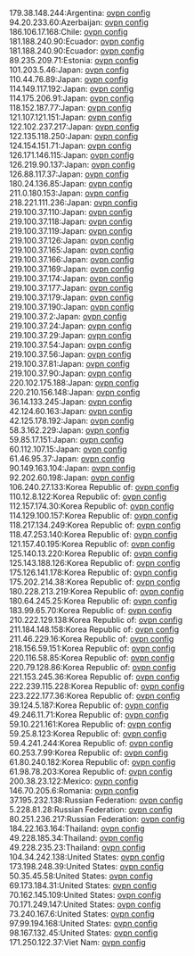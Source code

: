 179.38.148.244:Argentina: [ovpn config](vpn/179_38_148_244.ovpn)  
94.20.233.60:Azerbaijan: [ovpn config](vpn/94_20_233_60.ovpn)  
186.106.17.168:Chile: [ovpn config](vpn/186_106_17_168.ovpn)  
181.188.240.90:Ecuador: [ovpn config](vpn/181_188_240_90.ovpn)  
181.188.240.90:Ecuador: [ovpn config](vpn/181_188_240_90.ovpn)  
89.235.209.71:Estonia: [ovpn config](vpn/89_235_209_71.ovpn)  
101.203.5.46:Japan: [ovpn config](vpn/101_203_5_46.ovpn)  
110.44.76.89:Japan: [ovpn config](vpn/110_44_76_89.ovpn)  
114.149.117.192:Japan: [ovpn config](vpn/114_149_117_192.ovpn)  
114.175.206.91:Japan: [ovpn config](vpn/114_175_206_91.ovpn)  
118.152.187.77:Japan: [ovpn config](vpn/118_152_187_77.ovpn)  
121.107.121.151:Japan: [ovpn config](vpn/121_107_121_151.ovpn)  
122.102.237.217:Japan: [ovpn config](vpn/122_102_237_217.ovpn)  
122.135.118.250:Japan: [ovpn config](vpn/122_135_118_250.ovpn)  
124.154.151.71:Japan: [ovpn config](vpn/124_154_151_71.ovpn)  
126.171.146.115:Japan: [ovpn config](vpn/126_171_146_115.ovpn)  
126.219.90.137:Japan: [ovpn config](vpn/126_219_90_137.ovpn)  
126.88.117.37:Japan: [ovpn config](vpn/126_88_117_37.ovpn)  
180.24.136.85:Japan: [ovpn config](vpn/180_24_136_85.ovpn)  
211.0.180.153:Japan: [ovpn config](vpn/211_0_180_153.ovpn)  
218.221.111.236:Japan: [ovpn config](vpn/218_221_111_236.ovpn)  
219.100.37.110:Japan: [ovpn config](vpn/219_100_37_110.ovpn)  
219.100.37.118:Japan: [ovpn config](vpn/219_100_37_118.ovpn)  
219.100.37.119:Japan: [ovpn config](vpn/219_100_37_119.ovpn)  
219.100.37.126:Japan: [ovpn config](vpn/219_100_37_126.ovpn)  
219.100.37.165:Japan: [ovpn config](vpn/219_100_37_165.ovpn)  
219.100.37.166:Japan: [ovpn config](vpn/219_100_37_166.ovpn)  
219.100.37.169:Japan: [ovpn config](vpn/219_100_37_169.ovpn)  
219.100.37.174:Japan: [ovpn config](vpn/219_100_37_174.ovpn)  
219.100.37.177:Japan: [ovpn config](vpn/219_100_37_177.ovpn)  
219.100.37.179:Japan: [ovpn config](vpn/219_100_37_179.ovpn)  
219.100.37.190:Japan: [ovpn config](vpn/219_100_37_190.ovpn)  
219.100.37.2:Japan: [ovpn config](vpn/219_100_37_2.ovpn)  
219.100.37.24:Japan: [ovpn config](vpn/219_100_37_24.ovpn)  
219.100.37.29:Japan: [ovpn config](vpn/219_100_37_29.ovpn)  
219.100.37.54:Japan: [ovpn config](vpn/219_100_37_54.ovpn)  
219.100.37.56:Japan: [ovpn config](vpn/219_100_37_56.ovpn)  
219.100.37.81:Japan: [ovpn config](vpn/219_100_37_81.ovpn)  
219.100.37.90:Japan: [ovpn config](vpn/219_100_37_90.ovpn)  
220.102.175.188:Japan: [ovpn config](vpn/220_102_175_188.ovpn)  
220.210.156.148:Japan: [ovpn config](vpn/220_210_156_148.ovpn)  
36.14.133.245:Japan: [ovpn config](vpn/36_14_133_245.ovpn)  
42.124.60.163:Japan: [ovpn config](vpn/42_124_60_163.ovpn)  
42.125.178.192:Japan: [ovpn config](vpn/42_125_178_192.ovpn)  
58.3.162.229:Japan: [ovpn config](vpn/58_3_162_229.ovpn)  
59.85.17.151:Japan: [ovpn config](vpn/59_85_17_151.ovpn)  
60.112.107.15:Japan: [ovpn config](vpn/60_112_107_15.ovpn)  
61.46.95.37:Japan: [ovpn config](vpn/61_46_95_37.ovpn)  
90.149.163.104:Japan: [ovpn config](vpn/90_149_163_104.ovpn)  
92.202.60.198:Japan: [ovpn config](vpn/92_202_60_198.ovpn)  
106.240.27.133:Korea Republic of: [ovpn config](vpn/106_240_27_133.ovpn)  
110.12.8.122:Korea Republic of: [ovpn config](vpn/110_12_8_122.ovpn)  
112.157.174.30:Korea Republic of: [ovpn config](vpn/112_157_174_30.ovpn)  
114.129.100.157:Korea Republic of: [ovpn config](vpn/114_129_100_157.ovpn)  
118.217.134.249:Korea Republic of: [ovpn config](vpn/118_217_134_249.ovpn)  
118.47.253.140:Korea Republic of: [ovpn config](vpn/118_47_253_140.ovpn)  
121.157.40.195:Korea Republic of: [ovpn config](vpn/121_157_40_195.ovpn)  
125.140.13.220:Korea Republic of: [ovpn config](vpn/125_140_13_220.ovpn)  
125.143.188.126:Korea Republic of: [ovpn config](vpn/125_143_188_126.ovpn)  
175.126.141.178:Korea Republic of: [ovpn config](vpn/175_126_141_178.ovpn)  
175.202.214.38:Korea Republic of: [ovpn config](vpn/175_202_214_38.ovpn)  
180.228.213.219:Korea Republic of: [ovpn config](vpn/180_228_213_219.ovpn)  
180.64.245.25:Korea Republic of: [ovpn config](vpn/180_64_245_25.ovpn)  
183.99.65.70:Korea Republic of: [ovpn config](vpn/183_99_65_70.ovpn)  
210.222.129.138:Korea Republic of: [ovpn config](vpn/210_222_129_138.ovpn)  
211.184.148.158:Korea Republic of: [ovpn config](vpn/211_184_148_158.ovpn)  
211.46.229.16:Korea Republic of: [ovpn config](vpn/211_46_229_16.ovpn)  
218.156.59.151:Korea Republic of: [ovpn config](vpn/218_156_59_151.ovpn)  
220.116.58.85:Korea Republic of: [ovpn config](vpn/220_116_58_85.ovpn)  
220.79.128.86:Korea Republic of: [ovpn config](vpn/220_79_128_86.ovpn)  
221.153.245.36:Korea Republic of: [ovpn config](vpn/221_153_245_36.ovpn)  
222.239.115.228:Korea Republic of: [ovpn config](vpn/222_239_115_228.ovpn)  
223.222.177.36:Korea Republic of: [ovpn config](vpn/223_222_177_36.ovpn)  
39.124.5.187:Korea Republic of: [ovpn config](vpn/39_124_5_187.ovpn)  
49.246.11.71:Korea Republic of: [ovpn config](vpn/49_246_11_71.ovpn)  
59.10.221.161:Korea Republic of: [ovpn config](vpn/59_10_221_161.ovpn)  
59.25.8.123:Korea Republic of: [ovpn config](vpn/59_25_8_123.ovpn)  
59.4.241.244:Korea Republic of: [ovpn config](vpn/59_4_241_244.ovpn)  
60.253.7.99:Korea Republic of: [ovpn config](vpn/60_253_7_99.ovpn)  
61.80.240.182:Korea Republic of: [ovpn config](vpn/61_80_240_182.ovpn)  
61.98.78.203:Korea Republic of: [ovpn config](vpn/61_98_78_203.ovpn)  
200.38.23.122:Mexico: [ovpn config](vpn/200_38_23_122.ovpn)  
146.70.205.6:Romania: [ovpn config](vpn/146_70_205_6.ovpn)  
37.195.232.138:Russian Federation: [ovpn config](vpn/37_195_232_138.ovpn)  
5.228.81.28:Russian Federation: [ovpn config](vpn/5_228_81_28.ovpn)  
80.251.236.217:Russian Federation: [ovpn config](vpn/80_251_236_217.ovpn)  
184.22.163.164:Thailand: [ovpn config](vpn/184_22_163_164.ovpn)  
49.228.185.34:Thailand: [ovpn config](vpn/49_228_185_34.ovpn)  
49.228.235.23:Thailand: [ovpn config](vpn/49_228_235_23.ovpn)  
104.34.242.138:United States: [ovpn config](vpn/104_34_242_138.ovpn)  
173.198.248.39:United States: [ovpn config](vpn/173_198_248_39.ovpn)  
50.35.45.58:United States: [ovpn config](vpn/50_35_45_58.ovpn)  
69.173.184.31:United States: [ovpn config](vpn/69_173_184_31.ovpn)  
70.162.145.109:United States: [ovpn config](vpn/70_162_145_109.ovpn)  
70.171.249.147:United States: [ovpn config](vpn/70_171_249_147.ovpn)  
73.240.167.6:United States: [ovpn config](vpn/73_240_167_6.ovpn)  
97.99.194.168:United States: [ovpn config](vpn/97_99_194_168.ovpn)  
98.167.132.45:United States: [ovpn config](vpn/98_167_132_45.ovpn)  
171.250.122.37:Viet Nam: [ovpn config](vpn/171_250_122_37.ovpn)  
